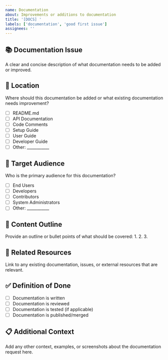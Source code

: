 ```yaml
---
name: Documentation
about: Improvements or additions to documentation
title: '[DOCS] '
labels: ['documentation', 'good first issue']
assignees: ''
---
```


## 📚 Documentation Issue
A clear and concise description of what documentation needs to be added or improved.

## 📍 Location
Where should this documentation be added or what existing documentation needs improvement?
- [ ] README.md
- [ ] API Documentation
- [ ] Code Comments
- [ ] Setup Guide
- [ ] User Guide
- [ ] Developer Guide
- [ ] Other: ___________

## 🎯 Target Audience
Who is the primary audience for this documentation?
- [ ] End Users
- [ ] Developers
- [ ] Contributors
- [ ] System Administrators
- [ ] Other: ___________

## 📝 Content Outline
Provide an outline or bullet points of what should be covered:
1.
2.
3.

## 🔗 Related Resources
Link to any existing documentation, issues, or external resources that are relevant.

## ✅ Definition of Done
- [ ] Documentation is written
- [ ] Documentation is reviewed
- [ ] Documentation is tested (if applicable)
- [ ] Documentation is published/merged

## 📋 Additional Context
Add any other context, examples, or screenshots about the documentation request here.
